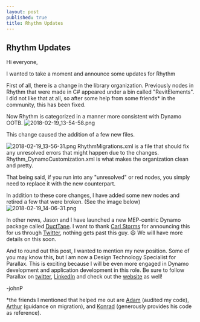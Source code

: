 ```yaml
---
layout: post
published: true
title: Rhythm Updates
---
```

## Rhythm Updates

Hi everyone,

I wanted to take a moment and announce some updates for Rhythm

First of all, there is a change in the library organization. Previously nodes in Rhythm that were made in C# appeared under a bin called "RevitElements". I did not like that at all, so after some help from some friends* in the community, this has been fixed.

Now Rhythm is categorized in a manner more consistent with Dynamo OOTB.
![2018-02-19_13-54-58.png]({{site.baseurl}}/img/2018-02-19_13-54-58.png)

This change caused the addition of a few new files.

![2018-02-19_13-56-31.png]({{site.baseurl}}/img/2018-02-19_13-56-31.png)
RhythmMigrations.xml is a file that should fix any unresolved errors that might happen due to the changes.
Rhythm_DynamoCustomization.xml is what makes the organization clean and pretty.

That being said, if you run into any "unresolved" or red nodes, you simply need to replace it with the new counterpart.

In addition to these core changes, I have added some new nodes and retired a few that were broken. (See the image below)
![2018-02-19_14-06-31.png]({{site.baseurl}}/img/2018-02-19_14-06-31.png)

In other news, Jason and I have launched a new MEP-centric Dynamo package called [DuctTape](https://j0hnp.bitbucket.io/ducttape/). I want to thank [Carl Storms](https://thebimsider.com/) for announcing this for us through [Twitter](https://twitter.com/theBIMsider/status/962877361090785280), nothing gets past this guy. :smiley: We will have more details on this soon.

And to round out this post, I wanted to mention my new position. Some of you may know this, but I am now a Design Technology Specialist for Parallax. This is exciting because I will be even more engaged in Dynamo development and application development in this role. Be sure to follow Parallax on [twitter](https://twitter.com/PrlxTeam), [LinkedIn](https://www.linkedin.com/company/27245331/) and check out the [website](http://www.parallaxteam.com/) as well!


-johnP

*the friends I mentioned that helped me out are [Adam](https://twitter.com/Gytaco) (audited my code), [Arthur](https://twitter.com/synthArch) (guidance on migration), and [Konrad](https://twitter.com/arch_laboratory) (generously provides his code as reference).



